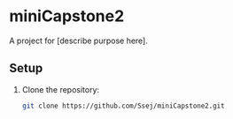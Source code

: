 # miniCapstone2
A project for [describe purpose here].  

## Setup
1. Clone the repository:  
   ```bash
   git clone https://github.com/Ssej/miniCapstone2.git
